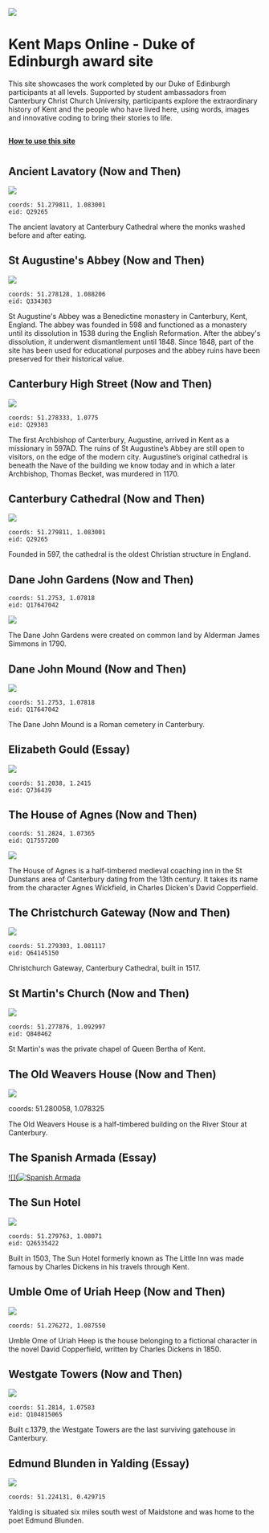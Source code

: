 <a href="https://juncture-digital.org"><img src="https://gitcdn.link/repo/jstor-labs/juncture/main/images/ve-button.png"></a>

<param ve-config header="header" main="home">


# Kent Maps Online - Duke of Edinburgh award site

This site showcases the work completed by our Duke of Edinburgh participants at all levels. Supported by student ambassadors from Canterbury Christ Church University, participants explore the extraordinary history of Kent and the people who have lived here, using words, images and innovative coding to bring their stories to life. 

##
[**How to use this site**](/howto)

#
<param id="locations" class="cards clamp">

## Ancient Lavatory (Now and Then)

![](https://upload.wikimedia.org/wikipedia/commons/1/13/Canterbury_Cathedral_cloister2.JPG)

    coords: 51.279811, 1.083001
    eid: Q29265

The ancient lavatory at Canterbury Cathedral where the monks washed before and after eating.



## St Augustine's Abbey (Now and Then)

![](https://upload.wikimedia.org/wikipedia/commons/thumb/6/60/Augustine_Abbey.jpg/320px-Augustine_Abbey.jpg)

    coords: 51.278128, 1.088206
    eid: Q334303

St Augustine's Abbey was a Benedictine monastery in Canterbury, Kent, England. The abbey was founded in 598 and functioned as a monastery until its dissolution in 1538 during the English Reformation. After the abbey's dissolution, it underwent dismantlement until 1848. Since 1848, part of the site has been used for educational purposes and the abbey ruins have been preserved for their historical value.

## Canterbury High Street (Now and Then)

![](https://upload.wikimedia.org/wikipedia/commons/thumb/1/1a/High_Street%2C_Canterbury%2C_Kent.jpg/640px-High_Street%2C_Canterbury%2C_Kent.jpg)

    coords: 51.278333, 1.0775
    eid: Q29303

The first Archbishop of Canterbury, Augustine, arrived in Kent as a missionary in 597AD. The ruins of St Augustine’s Abbey are still open to visitors, on the edge of the modern city. Augustine’s original cathedral is beneath the Nave of the building we know today and in which a later Archbishop, Thomas Becket, was murdered in 1170.

## Canterbury Cathedral (Now and Then)

![](https://upload.wikimedia.org/wikipedia/commons/thumb/e/eb/Canterbury_cathedral_20160901.jpg/640px-Canterbury_cathedral_20160901.jpg)

    coords: 51.279811, 1.083001
    eid: Q29265

Founded in 597, the cathedral is the oldest Christian structure in England.

## Dane John Gardens (Now and Then)

    coords: 51.2753, 1.07818
    eid: Q17647042

![](https://upload.wikimedia.org/wikipedia/commons/4/41/Dane_John_gardens_-_geograph.org.uk_-_746465.jpg)

The Dane John Gardens were created on common land by Alderman James Simmons in 1790.

## Dane John Mound (Now and Then)

![](https://upload.wikimedia.org/wikipedia/commons/f/f5/Dane_John_mound_-_geograph.org.uk_-_2277327.jpg)

    coords: 51.2753, 1.07818
    eid: Q17647042

The Dane John Mound is a Roman cemetery in Canterbury.

## Elizabeth Gould (Essay)

![](https://upload.wikimedia.org/wikipedia/commons/e/e5/Elizabeth_Gould.jpg)

    coords: 51.2038, 1.2415
    eid: Q736439
	
## The House of Agnes (Now and Then)

    coords: 51.2824, 1.07365
    eid: Q17557200

![](https://upload.wikimedia.org/wikipedia/commons/thumb/e/e1/Canterbury_-_House_of_Agnes.jpg/640px-Canterbury_-_House_of_Agnes.jpg)

The House of Agnes is a half-timbered medieval coaching inn in the St Dunstans area of Canterbury dating from the 13th century. It takes its name from the character Agnes Wickfield, in Charles Dicken's David Copperfield.


## The Christchurch Gateway (Now and Then)

![](https://upload.wikimedia.org/wikipedia/commons/0/00/Christchurch_Gateway_Canterbury_1_%284902073359%29.jpg)

    coords: 51.279303, 1.081117
    eid: Q64145150
    
Christchurch Gateway, Canterbury Cathedral, built in 1517.

## St Martin's Church (Now and Then)

![](https://upload.wikimedia.org/wikipedia/commons/3/38/St_Martin%27s_Church_-_panoramio_-_Jean_Marc_Gfp_%283%29.jpg)

    coords: 51.277876, 1.092997
    eid: Q840462

St Martin's was the private chapel of Queen Bertha of Kent. 

## The Old Weavers House (Now and Then)

![](https://upload.wikimedia.org/wikipedia/commons/7/7d/Weaver%27s_House%2C_Canterbury_JC_07.JPG)

coords: 51.280058, 1.078325

The Old Weavers House is a half-timbered building on the River Stour at Canterbury.

## The Spanish Armada (Essay)

<!-- Hyperlink to the visual article -->
<a href="https://github.com/kent-map/kent/blob/fe09e221b655b35090ec7f5a6d3ffa6c305fa20d/16c/16c-spanish-armada.md">
![](<img src="https://iiif.juncture-digital.org/thumbnail?url=https://upload.wikimedia.org/wikipedia/commons/f/f1/A_Map_of_the_Beacons_in_Kent_%28BM_1872%2C0113.1137%29.jpg" alt="Spanish Armada">
</a>

## The Sun Hotel

![](https://upload.wikimedia.org/wikipedia/commons/d/d7/Sun_Hotel%2C_Canterbury_-_geograph.org.uk_-_2080589.jpg)

    coords: 51.279763, 1.08071
    eid: Q26535422
    
Built in 1503, The Sun Hotel formerly known as The Little Inn was made famous by Charles Dickens in his travels through Kent.     

## Umble Ome of Uriah Heep (Now and Then)

![](https://upload.wikimedia.org/wikipedia/commons/8/87/Uriah_Heep_from_David_Copperfield_art_by_Frank_Reynolds.jpg)

    coords: 51.276272, 1.087550

Umble Ome of Uriah Heep is the house belonging to a fictional character in the novel David Copperfield, written by Charles Dickens in 1850.

## Westgate Towers (Now and Then)

![](https://upload.wikimedia.org/wikipedia/commons/1/10/Westgate_Towers%2C_Canterbury.jpg)

    coords: 51.2814, 1.07583
    eid: Q104815065

Built c.1379, the Westgate Towers are the last surviving gatehouse in Canterbury.

## Edmund Blunden in Yalding (Essay)

![](https://upload.wikimedia.org/wikipedia/commons/f/f8/Town_Bridge%2C_Yalding%2C_Kent_-_geograph.org.uk_-_1907735.jpg)

    coords: 51.224131, 0.429715

Yalding is situated six miles south west of Maidstone and was home to the poet Edmund Blunden.

</param>



